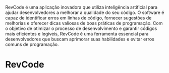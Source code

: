 RevCode é uma aplicação inovadora que utiliza inteligência artificial para ajudar desenvolvedores a melhorar a qualidade do seu código. O software é capaz de identificar erros em linhas de código, fornecer sugestões de melhorias e oferecer dicas valiosas de boas práticas de programação. Com o objetivo de otimizar o processo de desenvolvimento e garantir códigos mais eficientes e legíveis, RevCode é uma ferramenta essencial para desenvolvedores que buscam aprimorar suas habilidades e evitar erros comuns de programação.



# RevCode
